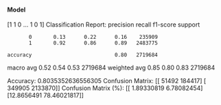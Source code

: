 #### Model
[1 1 0 ... 1 0 1]
Classification Report:
              precision    recall  f1-score   support

           0       0.13      0.22      0.16    235909
           1       0.92      0.86      0.89   2483775

    accuracy                           0.80   2719684
   macro avg       0.52      0.54      0.53   2719684
weighted avg       0.85      0.80      0.83   2719684

Accuracy: 0.8035352636556305
Confusion Matrix:
[[  51492  184417]
 [ 349905 2133870]]
Confusion Matrix (%):
[[ 1.89330819  6.78082454]
 [12.8656491  78.46021817]]
